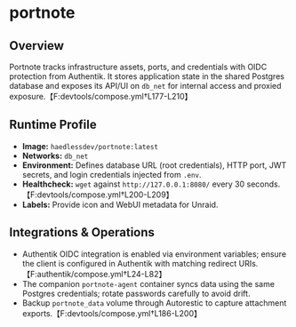 # portnote

## Overview
Portnote tracks infrastructure assets, ports, and credentials with OIDC protection from Authentik. It stores application state in the shared Postgres database and exposes its API/UI on `db_net` for internal access and proxied exposure.【F:devtools/compose.yml†L177-L210】

## Runtime Profile
- **Image:** `haedlessdev/portnote:latest`
- **Networks:** `db_net`
- **Environment:** Defines database URL (root credentials), HTTP port, JWT secrets, and login credentials injected from `.env`.
- **Healthcheck:** `wget` against `http://127.0.0.1:8080/` every 30 seconds.【F:devtools/compose.yml†L200-L209】
- **Labels:** Provide icon and WebUI metadata for Unraid.

## Integrations & Operations
- Authentik OIDC integration is enabled via environment variables; ensure the client is configured in Authentik with matching redirect URIs.【F:authentik/compose.yml†L24-L82】
- The companion `portnote-agent` container syncs data using the same Postgres credentials; rotate passwords carefully to avoid drift.
- Backup `portnote_data` volume through Autorestic to capture attachment exports.【F:devtools/compose.yml†L186-L200】
